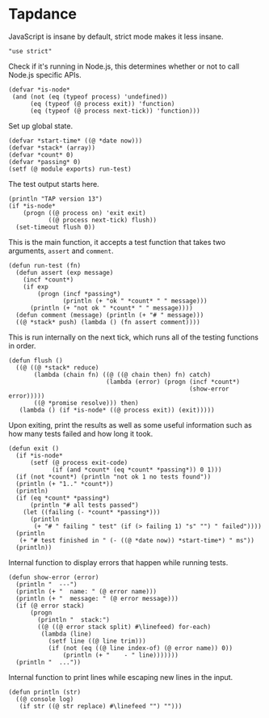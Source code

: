# Tapdance

JavaScript is insane by default, strict mode makes it less insane.

    "use strict"

Check if it's running in Node.js, this determines whether or not to call
Node.js specific APIs.

    (defvar *is-node*
     (and (not (eq (typeof process) 'undefined))
          (eq (typeof (@ process exit)) 'function)
          (eq (typeof (@ process next-tick)) 'function)))

Set up global state.

    (defvar *start-time* ((@ *date now)))
    (defvar *stack* (array))
    (defvar *count* 0)
    (defvar *passing* 0)
    (setf (@ module exports) run-test)

The test output starts here.

    (println "TAP version 13")
    (if *is-node*
        (progn ((@ process on) 'exit exit)
               ((@ process next-tick) flush))
      (set-timeout flush 0))

This is the main function, it accepts a test function that takes two
arguments, `assert` and `comment`.

    (defun run-test (fn)
      (defun assert (exp message)
        (incf *count*)
        (if exp
            (progn (incf *passing*)
                   (println (+ "ok " *count* " " message)))
          (println (+ "not ok " *count* " " message))))
      (defun comment (message) (println (+ "# " message)))
      ((@ *stack* push) (lambda () (fn assert comment))))

This is run internally on the next tick, which runs all of the testing
functions in order.

    (defun flush ()
      ((@ ((@ *stack* reduce)
           (lambda (chain fn) ((@ ((@ chain then) fn) catch)
                               (lambda (error) (progn (incf *count*)
                                                      (show-error error)))))
           ((@ *promise resolve))) then)
       (lambda () (if *is-node* ((@ process exit)) (exit)))))

Upon exiting, print the results as well as some useful information such as
how many tests failed and how long it took.

    (defun exit ()
      (if *is-node*
          (setf (@ process exit-code)
                (if (and *count* (eq *count* *passing*)) 0 1)))
      (if (not *count*) (println "not ok 1 no tests found"))
      (println (+ "1.." *count*))
      (println)
      (if (eq *count* *passing*)
          (println "# all tests passed")
        (let ((failing (- *count* *passing*)))
          (println
           (+ "# " failing " test" (if (> failing 1) "s" "") " failed"))))
      (println
       (+ "# test finished in " (- ((@ *date now)) *start-time*) " ms"))
      (println))

Internal function to display errors that happen while running tests.

    (defun show-error (error)
      (println "  ---")
      (println (+ "  name: " (@ error name)))
      (println (+ "  message: " (@ error message)))
      (if (@ error stack)
          (progn
            (println "  stack:")
            ((@ ((@ error stack split) #\linefeed) for-each)
             (lambda (line)
               (setf line ((@ line trim)))
               (if (not (eq ((@ line index-of) (@ error name)) 0))
                   (println (+ "    - " line)))))))
      (println "  ..."))

Internal function to print lines while escaping new lines in the input.

    (defun println (str)
      ((@ console log)
       (if str ((@ str replace) #\linefeed "") "")))
